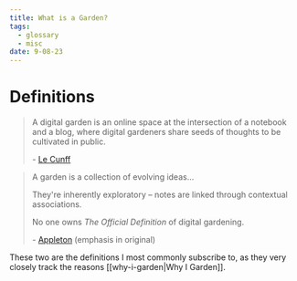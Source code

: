```yaml
---
title: What is a Garden?
tags:
  - glossary
  - misc
date: 9-08-23
---
```

# Definitions
> A digital garden is an online space at the intersection of a notebook and a blog, where digital gardeners share seeds of thoughts to be cultivated in public.
> 
> \- [Le Cunff](https://nesslabs.com/digital-garden-set-up)

> A garden is a collection of evolving ideas...
> 
>They're inherently exploratory – notes are linked through contextual associations.
>
>No one owns *The Official Definition* of digital gardening.
>
> \- [Appleton](https://maggieappleton.com/garden-history) (emphasis in original)

These two are the definitions I most commonly subscribe to, as they very closely track the reasons [[why-i-garden|Why I Garden]]. 